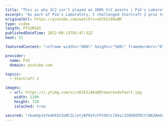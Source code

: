 ```yaml
---
title: "This is why SC2 isn’t played on 200% hit points | PiG's Laboratory - StarCraft 2"
excerpt: "As part of PiG's Laboratory, I challenged StarCraft 2 pros to play with 200% hit points while everything else remained the same. The results: some units get crazy OP. You can check this out for yourself using the \"PiG's Laboratory\" mod created by nice_username  If you want to see what 50% hit points"
originalUrl: https://youtube.com/watch?v=xDJkIi86aQM
type: video
length: PT31M16S
publishedDateTime: 2022-09-13T05:47:32Z
heat: 51

featuredContent: "<iframe width=\"800\" height=\"500\" frameborder=\"0\" src=\"https://www.youtube.com/embed/xDJkIi86aQM\" allow=\"accelerometer; autoplay; encrypted-media; gyroscope; picture-in-picture\" allowfullscreen></iframe>"

provider:
  name: PiG
  domain: youtube.com

topics:
  - StarCraft 2

images:
  - url: https://i.ytimg.com/vi/xDJkIi86aQM/maxresdefault.jpg
    width: 1280
    height: 720
    isCached: true

secured: "+kxmXpJoYe4b6ICXoNl1Llatj6P9iFvYFtdXrLlO4s/22QhKOPDCtlNA3AmScNj4NDIzSkj+InBZlDCSnH8lkzTs0X5Qg5ngxNMhzqzIA1MHNGOZqDK6pSbgfGlnFq2HWwP5iPWdc69atRev7BeQznfrfYVcQ93DVomVtZQKSyce4Uz2Etiqws6e4HFRS8M+lq3IagFxKXfHQADzDctG119VjqwodE71W/LGYgEnj1yPS4Vy5ew9yqjTL9/uvJdpzsg3BMpYnpH9rcqNjutHYd+ATRc9xriSeHVyexi2oY9NguNxIzLuCENb2QAKPnvZAjcTuXBWXB+635sB14QiIhZel2YVakmxt8DxHaAybmHP1un7rgmand19t273SDCAs8OLOcth0PV+q/p8NtTESRziplf9yW68/HOj48HsYis=;Ea09NNk0J3PHphb14s3vXg=="
---
```


